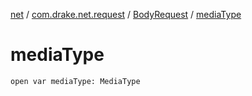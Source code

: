 [net](../../index.md) / [com.drake.net.request](../index.md) / [BodyRequest](index.md) / [mediaType](./media-type.md)

# mediaType

`open var mediaType: MediaType`